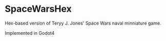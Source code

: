 # SpaceWarsHex

Hex-based version of Teryy J. Jones' Space Wars naval minniature game.

Implemented in Godot4
